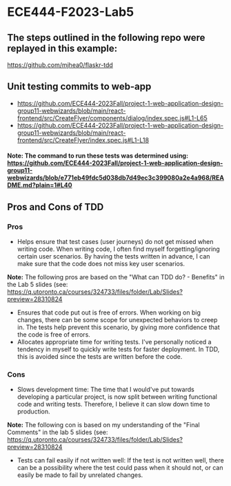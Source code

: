 # ECE444-F2023-Lab5

## The steps outlined in the following repo were replayed in this example:
https://github.com/mjhea0/flaskr-tdd

## Unit testing commits to web-app
- https://github.com/ECE444-2023Fall/project-1-web-application-design-group11-webwizards/blob/main/react-frontend/src/CreateFlyer/components/dialog/index.spec.js#L1-L65
- https://github.com/ECE444-2023Fall/project-1-web-application-design-group11-webwizards/blob/main/react-frontend/src/CreateFlyer/index.spec.js#L1-L18
#### Note: The command to run these tests was determined using: https://github.com/ECE444-2023Fall/project-1-web-application-design-group11-webwizards/blob/e771eb49fdc5d038db7d49ec3c399080a2e4a968/README.md?plain=1#L40


## Pros and Cons of TDD
### Pros
- Helps ensure that test cases (user journeys) do not get missed when writing code. When writing code, I often find myself forgetting/ignoring certain user scenarios. By having the tests written in advance, I can make sure that the code does not miss key user scenarios.

**Note:** The following pros are based on the "What can TDD do? - Benefits" in the Lab 5 slides (see: https://q.utoronto.ca/courses/324733/files/folder/Lab/Slides?preview=28310824

- Ensures that code put out is free of errors. When working on big changes, there can be some scope for unexpected behaviors to creep in. The tests help prevent this scenario, by giving more confidence that the code is free of errors.
- Allocates appropriate time for writing tests. I've personally noticed a tendency in myself to quickly write tests for faster deployment. In TDD, this is avoided since the tests are written before the code.

### Cons
- Slows development time: The time that I would've put towards developing a particular project, is now split between writing functional code and writing tests. Therefore, I believe it can slow down time to production.

**Note:** The following con is based on my understanding of the "Final Comments" in the lab 5 slides (see: https://q.utoronto.ca/courses/324733/files/folder/Lab/Slides?preview=28310824

- Tests can fail easily if not written well: If the test is not written well, there can be a possibility where the test could pass when it should not, or can easily be made to fail by unrelated changes.